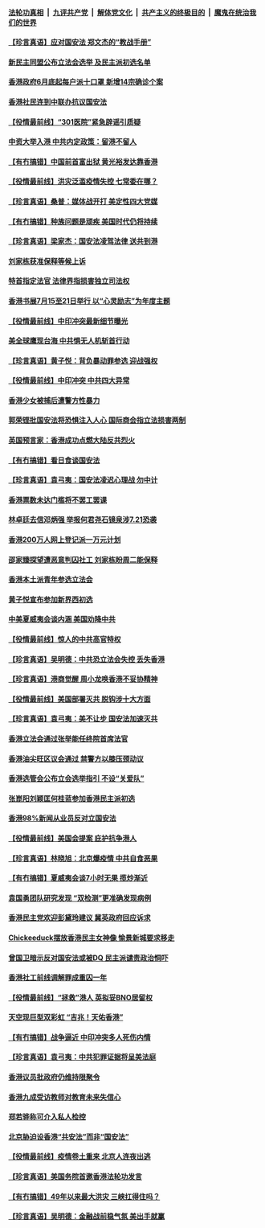 

####  [法轮功真相](../../../../basic/blob/master/README.md?t=06262331) &nbsp;|&nbsp; [九评共产党](../../../../9ping.md/blob/master/README.md?t=06262331) &nbsp;|&nbsp; [解体党文化](../../../../jtdwh.md/blob/master/README.md?t=06262331)  &nbsp;|&nbsp; [共产主义的终极目的](../../../../gczydzjmd.md/blob/master/README.md?t=06262331) &nbsp;|&nbsp; [魔鬼在统治我们的世界](../../../../mgztzwmdsj.md/blob/master/README.md?t=06262331) 

#### [【珍言真语】应对国安法 郑文杰的“教战手册”](../pages/nsc415/n12213003.md?t=06262331) 

#### [新民主同盟公布立法会选举 及民主派初选名单](../pages/nsc415/n12212919.md?t=06262331) 

#### [香港政府6月底起每户派十口罩 新增14宗确诊个案](../pages/nsc415/n12212899.md?t=06262331) 

#### [香港社民连到中联办抗议国安法](../pages/nsc415/n12212886.md?t=06262331) 

#### [【役情最前线】“301医院”紧急辟谣引质疑](../pages/nsc415/n12212303.md?t=06262331) 

#### [中资大举入港 中共内定政策：留港不留人](../pages/nsc415/n12212567.md?t=06262331) 

#### [【有冇搞错】中国前首富出狱 黄光裕发达靠香港](../pages/nsc415/n12212212.md?t=06262331) 

#### [【役情最前线】洪灾泛滥疫情失控 七常委在哪？](../pages/nsc415/n12209889.md?t=06262331) 

#### [【珍言真语】桑普：媒体战开打 美定性四大党媒](../pages/nsc415/n12210503.md?t=06262331) 

#### [【有冇搞错】种族问题是顽疾 美国时代仍将持续](../pages/nsc415/n12209616.md?t=06262331) 

#### [【珍言真语】梁家杰：国安法凌驾法律 送共到港](../pages/nsc415/n12209615.md?t=06262331) 

#### [刘家栋获准保释等候上诉](../pages/nsc415/n12207989.md?t=06262331) 

#### [特首指定法官 法律界指损害独立司法权](../pages/nsc415/n12208034.md?t=06262331) 

#### [香港书展7月15至21日举行 以“心灵励志”为年度主题](../pages/nsc415/n12208024.md?t=06262331) 

#### [【役情最前线】中印冲突最新细节曝光](../pages/nsc415/n12207862.md?t=06262331) 

#### [美全球鹰现台海 中共惧无人机斩首行动](../pages/nsc415/n12207763.md?t=06262331) 

#### [【珍言真语】黄子悦：背负暴动罪参选 迎战强权](../pages/nsc415/n12206512.md?t=06262331) 

#### [【役情最前线】中印冲突 中共四大异常](../pages/nsc415/n12204913.md?t=06262331) 

#### [香港少女被捕后遭警方性暴力](../pages/nsc415/n12205414.md?t=06262331) 

#### [郭荣铿批国安法将恐惧注入人心 国际商会指立法损害两制](../pages/nsc415/n12205388.md?t=06262331) 

#### [英国预言家：香港成功点燃大陆反共烈火](../pages/nsc415/n12205226.md?t=06262331) 

#### [【有冇搞错】看日食谈国安法](../pages/nsc415/n12204691.md?t=06262331) 

#### [【珍言真语】袁弓夷：国安法凌迟心理战 勿中计](../pages/nsc415/n12204462.md?t=06262331) 

#### [香港票数未达门槛将不罢工罢课](../pages/nsc415/n12202718.md?t=06262331) 

#### [林卓廷去信邓炳强 举报何君尧石镜泉涉7.21恐袭](../pages/nsc415/n12202753.md?t=06262331) 

#### [香港200万人网上登记派一万元计划](../pages/nsc415/n12202739.md?t=06262331) 

#### [邵家臻探望遭恶意判囚社工 刘家栋盼周二能保释](../pages/nsc415/n12202722.md?t=06262331) 

#### [香港本土派青年参选立法会](../pages/nsc415/n12202683.md?t=06262331) 

#### [黄子悦宣布参加新界西初选](../pages/nsc415/n12202639.md?t=06262331) 

#### [中美夏威夷会谈内涵 美国劝降中共](../pages/nsc415/n12202579.md?t=06262331) 

#### [【役情最前线】惊人的中共高官特权](../pages/nsc415/n12202286.md?t=06262331) 

#### [【珍言真语】吴明德：中共恐立法会失控 丢失香港](../pages/nsc415/n12202082.md?t=06262331) 

#### [【珍言真语】港商觉醒 周小龙唤香港不妥协精神](../pages/nsc415/n12201438.md?t=06262331) 

#### [【役情最前线】美国部署灭共 脱钩涉十大方面](../pages/nsc415/n12199207.md?t=06262331) 

#### [【珍言真语】袁弓夷：美不让步 国安法加速灭共](../pages/nsc415/n12198346.md?t=06262331) 

#### [香港立法会通过张举能任终院首席法官](../pages/nsc415/n12196744.md?t=06262331) 

#### [香港油尖旺区议会通过 禁警方以膝压颈动议](../pages/nsc415/n12196718.md?t=06262331) 

#### [香港选管会公布立会选举指引 不设“关爱队”](../pages/nsc415/n12196704.md?t=06262331) 

#### [张崑阳刘颖匡何桂蓝参加香港民主派初选](../pages/nsc415/n12196687.md?t=06262331) 

#### [香港98%新闻从业员反对立国安法](../pages/nsc415/n12196640.md?t=06262331) 

#### [【役情最前线】美国会提案 庇护抗争港人](../pages/nsc415/n12196160.md?t=06262331) 

#### [【珍言真语】林晓旭：北京爆疫情 中共自食恶果](../pages/nsc415/n12195183.md?t=06262331) 

#### [【有冇搞错】夏威夷会谈7小时无果 揽炒渐近](../pages/nsc415/n12195921.md?t=06262331) 

#### [袁国勇团队研究发现 “双检测”更准确发现病例](../pages/nsc415/n12193725.md?t=06262331) 

#### [香港民主党欢迎彭黛玲建议 冀英政府回应诉求](../pages/nsc415/n12193727.md?t=06262331) 

#### [Chickeeduck摆放香港民主女神像 愉景新城要求移走](../pages/nsc415/n12193711.md?t=06262331) 

#### [曾国卫暗示反对国安法或被DQ 民主派谴责政治恫吓](../pages/nsc415/n12193701.md?t=06262331) 

#### [香港社工前线调解罪成重囚一年](../pages/nsc415/n12193608.md?t=06262331) 

#### [【役情最前线】“拯救”港人 英拟妥BNO居留权](../pages/nsc415/n12193013.md?t=06262331) 

#### [天空现巨型双彩虹 “吉兆！天佑香港”](../pages/nsc415/n12193337.md?t=06262331) 

#### [【有冇搞错】战争逼近 中印冲突多人死伤内情](../pages/nsc415/n12192916.md?t=06262331) 

#### [【珍言真语】袁弓夷：中共犯罪证据将呈美法庭](../pages/nsc415/n12192371.md?t=06262331) 

#### [香港议员批政府仍维持限聚令](../pages/nsc415/n12190885.md?t=06262331) 

#### [香港九成受访教师对教育未来失信心](../pages/nsc415/n12190853.md?t=06262331) 

#### [郑若骅称可介入私人检控](../pages/nsc415/n12190838.md?t=06262331) 

#### [北京胁迫设香港“共安法”而非“国安法”](../pages/nsc415/n12190759.md?t=06262331) 

#### [【役情最前线】疫情卷土重来 北京人连夜出逃](../pages/nsc415/n12190473.md?t=06262331) 

#### [【珍言真语】美国务院首邀香港法轮功发言](../pages/nsc415/n12189775.md?t=06262331) 

#### [【有冇搞错】49年以来最大洪灾 三峡扛得住吗？](../pages/nsc415/n12190169.md?t=06262331) 

#### [【珍言真语】吴明德：金融战前稳气氛 美出手就赢](../pages/nsc415/n12187368.md?t=06262331) 

